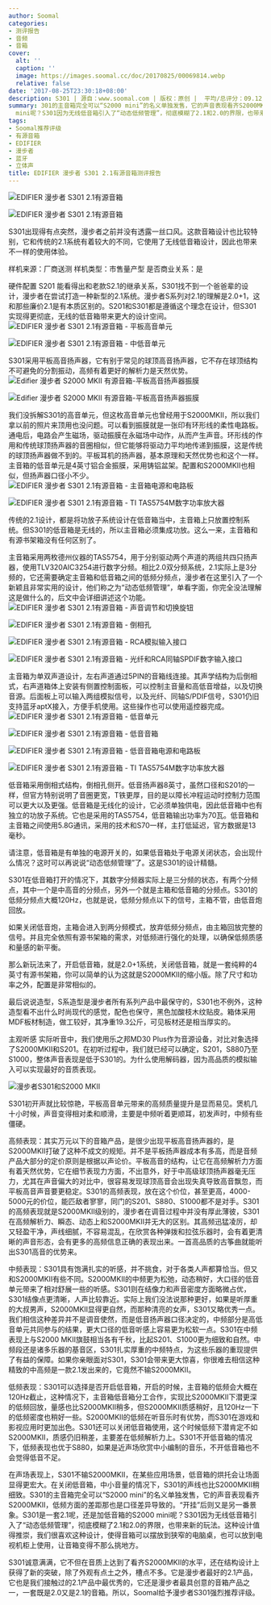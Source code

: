 ```yaml
---
author: Soomal
categories:
- 测评报告
- 音频
- 音箱
cover:
  alt: ''
  caption: ''
  image: https://images.soomal.cc/doc/20170825/00069814.webp
  relative: false
date: '2017-08-25T23:30:18+08:00'
description: S301 | 源自：www.soomal.com | 版权：原创 |  平均/总评分：09.12/839
summary: 301的主音箱完全可以“S2000 mini”的名义单独发售，它的声音表现看齐S2000MKII。S301是一套2.1呢，还是加低音箱的S2000
  mini呢？S301因为无线低音箱引入了“动态低频管理”，彻底模糊了2.1和2.0的界限，也带来新的玩法。
tags:
- Soomal推荐评级
- 有源音箱
- EDIFIER
- 漫步者
- 蓝牙
- 立体声
title: EDIFIER 漫步者 S301 2.1有源音箱测评报告
---
```


![EDIFIER 漫步者 S301 2.1有源音箱](https://images.soomal.cc/doc/20170812/00069618_01.webp)



![EDIFIER 漫步者 S301 2.1有源音箱](https://images.soomal.cc/doc/20170812/00069620_01.webp)



S301出现得有点突然，漫步者之前并没有透露一丝口风。这款音箱设计也比较特别，它和传统的2.1系统有着较大的不同，它使用了无线低音箱设计，因此也带来不一样的使用体验。


样机来源：厂商送测
样机类型：市售量产型
是否商业关系：是

硬件配置
S201 能看得出和老款S2.1的继承关系，S301找不到一个爸爸辈的设计，漫步者在尝试打造一种新型的2.1系统。漫步者S系列对2.1的理解是2.0+1，这和那些廉价2.1是有本质区别的。S201和S301都是遵循这个理念在设计，但S301实现得更彻底，无线的低音箱带来更大的设计空间。
![EDIFIER 漫步者 S301 2.1有源音箱 - 平板高音单元](https://images.soomal.cc/doc/20170812/00069625_01.webp)




![EDIFIER 漫步者 S301 2.1有源音箱 - 中低音单元](https://images.soomal.cc/doc/20170812/00069624_01.webp)




S301采用平板高音扬声器，它有别于常见的球顶高音扬声器，它不存在球顶结构不可避免的分割振动，高频有着更好的解析力是天然优势。
![Edifier 漫步者 S2000 MKII 有源音箱-平板高音扬声器振膜](https://images.soomal.cc/doc/20160521/00060706_01.webp)




![Edifier 漫步者 S2000 MKII 有源音箱-平板高音扬声器振膜](https://images.soomal.cc/doc/20160521/00060707_01.webp)




我们没拆解S301的高音单元，但这枚高音单元也曾经用于S2000MKII，所以我们拿以前的照片来顶用也没问题。可以看到振膜就是一张印有环形线的柔性电路板。通电后，电路会产生磁场，驱动振膜在永磁场中动作，从而产生声音。环形线的作用和传统球顶扬声器的音圈相似，但它能够将驱动力平均地传递到振膜，这是传统的球顶扬声器做不到的。平板耳机的扬声器，基本原理和天然优势也和这个一样。主音箱的低音单元是4英寸铝合金振膜，采用铸铝盆架。配置和S2000MKII也相似，但扬声器口径小不少。
![EDIFIER 漫步者 S301 2.1有源音箱 - 主音箱电源和电路板](https://images.soomal.cc/doc/20170812/00069633_01.webp)




![EDIFIER 漫步者 S301 2.1有源音箱 - TI TAS5754M数字功率放大器](https://images.soomal.cc/doc/20170812/00069636_01.webp)




传统的2.1设计，都是将功放子系统设计在低音箱当中，主音箱上只放置控制系统。但S301的低音箱是无线的，所以主音箱必须集成功放。这么一来，主音箱和有源书架箱没有任何区别了。

主音箱采用两枚德州仪器的TAS5754，用于分别驱动两个声道的两组共四只扬声器，使用TLV320AIC3254进行数字分频。相比2.0双分频系统，2.1实际上是3分频的，它还需要确定主音箱和低音箱之间的低频分频点，漫步者在这里引入了一个新颖且非常实用的设计，他们称之为“动态低频管理”，单看字面，你完全没法理解这是做什么的，后文中会详细讲述这个功能。
![EDIFIER 漫步者 S301 2.1有源音箱 - 声音调节和切换旋钮](https://images.soomal.cc/doc/20170812/00069628_01.webp)




![EDIFIER 漫步者 S301 2.1有源音箱 - 倒相孔](https://images.soomal.cc/doc/20170812/00069626_01.webp)




![EDIFIER 漫步者 S301 2.1有源音箱 - RCA模拟输入接口](https://images.soomal.cc/doc/20170812/00069629_01.webp)




![EDIFIER 漫步者 S301 2.1有源音箱 - 光纤和RCA同轴SPDIF数字输入接口](https://images.soomal.cc/doc/20170812/00069630_01.webp)




主音箱为单双声道设计，左右声道通过5PIN的音箱线连接。其声学结构为后倒相式，右声道箱体上安装有侧置控制面板，可以控制主音量和高低音增益，以及切换音源。后面板上可以输入两组模拟信号，以及光纤、同轴S/PDIF信号，S301仍旧支持蓝牙aptX接入，方便手机使用。这些操作也可以使用遥控器完成。
![EDIFIER 漫步者 S301 2.1有源音箱 - 低音单元](https://images.soomal.cc/doc/20170812/00069640_01.webp)




![EDIFIER 漫步者 S301 2.1有源音箱 - 低音音箱](https://images.soomal.cc/doc/20170812/00069641_01.webp)




![EDIFIER 漫步者 S301 2.1有源音箱 - 低音音箱电源和电路板](https://images.soomal.cc/doc/20170812/00069643_01.webp)




![EDIFIER 漫步者 S301 2.1有源音箱 - TI TAS5754M数字功率放大器](https://images.soomal.cc/doc/20170812/00069645_01.webp)




低音箱采用倒相式结构，倒相孔侧开。低音扬声器8英寸，虽然口径和S201的一样，但官方特别说明了音圈更宽，T铁更厚，目的是以障长冲程运动时控制力范围可以更大以及更强。低音箱是无线化的设计，它必须单独供电，因此低音箱中也有独立的功放子系统。它也是采用的TAS5754，低音箱输出功率为70瓦。低音箱和主音箱之间使用5.8G通讯，采用的技术和S70一样，主打低延迟，官方数据是13毫秒。

请注意，低音箱是有单独的电源开关的，如果低音箱处于电源关闭状态，会出现什么情况？这时可以再说说“动态低频管理”了。这是S301的设计精髓。

S301在低音箱打开的情况下，其数字分频器实际上是三分频的状态，有两个分频点，其中一个是中高音的分频点，另外一个就是主箱和低音箱的分频点。S301的低频分频点大概120Hz，也就是说，低频分频点以下的信号，主箱不管，由低音炮回放。

如果关闭低音炮，主箱会进入到两分频模式，放弃低频分频点，由主箱回放完整的信号。并且完全依照有源书架箱的需求，对低频进行强化的处理，以确保低频质感和量感的新平衡。

那么新玩法来了，开启低音箱，就是2.0+1系统，关闭低音箱，就是一套纯粹的4英寸有源书架箱，你可以简单的认为这就是S2000MKII的缩小版。除了尺寸和功率之外，配置是非常相似的。

最后说说造型，S系造型是漫步者所有系列产品中最保守的，S301也不例外，这种造型看不出什么时尚现代的感觉，配色也保守，黑色加酸枝木纹贴皮。箱体采用MDF板材制造，做工较好，其净重19.3公斤，可见板材还是相当厚实的。

主观听感
实际听音中，我们使用乐之邦MD30 Plus作为音源设备，对比对象选择了S2000MKII和S201。在初听过程中，我们就已经可以确定，S201，S880乃至S1000，整体声音表现是低于S301的。为什么使用解码器，因为高品质的模拟输入可以实现最好的音质表现。

![漫步者S301和S2000 MKII](https://images.soomal.cc/doc/20170825/00069813.webp)




S301初开声就比较惊艳，平板高音单元带来的高频质量提升是显而易见。煲机几十小时候，声音变得相对柔和顺滑，主要是中频听着更顺耳，初发声时，中频有些僵硬。

高频表现：其实万元以下的音箱产品，是很少出现平板高音扬声器的，是S2000MKII打破了这种不成文的规矩。并不是平板扬声器成本有多高，而是音频产品大部分的定价原则是根据以声论价。平板高音的结构，让它在高频解析力方面有着天然优势，它在细节表现力方面，不出意外，好于中高级球顶扬声器毫无压力，尤其在声音偏大的对比中，很容易发现球顶高音会出现失真导致高音飘忽，而平板高音声音要更稳定。S301的高频表现，放在这个价位，甚至更高，4000-5000元的价位，能匹敌者寥寥，同门的S201、S880、S1000都不是对手。S301的高频表现就是S2000MKII级别的，漫步者在调音过程中并没有厚此薄彼，S301在高频解析力、瞬态、动态上和S2000MKII并无大的区别。其高频迅猛凌厉，却又轻盈干净，声线细腻，不容易混乱，在欣赏各种弹拨和拉弦乐器时，会有着更清晰的声音形态，会有更多的高频信息正确的表现出来。一首高品质的古筝曲就能听出S301高音的优势来。

中频表现：S301具有饱满扎实的听感，并不挑食，对于各类人声都算恰当。但又和S2000MKII有些不同。S2000MKII的中频更为松弛，动态稍好，大口径的低音单元带来了相对舒展一些的听感。S301则在结像力和声音密度方面略微占优，S301结像点更清晰，人声比较靠近。实际上我们没法说那种更好，如果是听厚重的大叔男声，S2000MKII显得更自然，而那种清亮的女声，S301又略优秀一点。我们相信这种差异并不是调音使然，而是低音扬声器口径决定的，中频部分是高低音单元共同参与的结果，更大口径的低音听感上容易更为松软一点。S301在中频表现上与S2000 MKII旗鼓相当各有千秋，比起S201、S1000更为细致和自然。中频段还是诸多乐器的基音区，S301扎实厚重的中频特点，为这些乐器的重现提供了有益的保障。如果你亲眼面对S301，S301会带来更大惊喜，你很难去相信这种精致的中高频是一款2.1发出来的，它竟然不输S2000MKII。

低频表现：S301可以选择是否开启低音箱，开启的时候，主音箱的低频会大概在120Hz截止，这种情况下，主音箱低音箱分工合作，实现比S2000MKII下潜更深的低频回放，量感也比S2000MKII稍多，但S2000MKII质感稍好，且120Hz一下的低频密度也稍好一些。S2000MKII的低频在听音乐时有优势，而S301在游戏和影视应用时更加出色。S301还可以关闭低音箱使用，这个时候低频下潜肯定不如S2000MKII，质感仍旧稍差，主要差在低频解析力上。S301不开低音箱的情况下，低频表现也优于S880，如果是近声场欣赏中小编制的音乐，不开低音箱也不会觉得低音不足。

在声场表现上，S301不输S2000MKII，在某些应用场景，低音箱的烘托会让场面显得更宏大。在关闭低音箱，中小音量的情况下，S301的声线也比S2000MKII稍细致。S301的主音箱完全可以“S2000 mini”的名义单独发售，它的声音表现看齐S2000MKII，低频方面的差距那也是口径差异导致的。“开挂”后则又是另一番景象。S301是一套2.1呢，还是加低音箱的S2000 mini呢？S301因为无线低音箱引入了“动态低频管理”，彻底模糊了2.1和2.0的界限，也带来新的玩法。这种设计值得推崇，我们很喜欢这种设计，使得音箱可以摆放到狭窄的电脑桌，也可以放到电视机柜上使用，让音箱变得不那么挑地方。

S301诚意满满，它不但在音质上达到了看齐S2000MKII的水平，还在结构设计上获得了新的突破，除了外观有点土之外，槽点不多。它是漫步者最好的2.1产品，它也是我们接触过的2.1产品中最优秀的，它还是漫步者最具创意的音箱产品之一，一套既是2.0又是2.1的音箱。所以，Soomal给予漫步者S301强烈推荐评级。